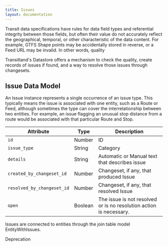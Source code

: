 ```yaml
---
title: Issues
layout: documentation
---
```


Transit data specifications have rules for data field types and referential integrity between those fields,
but often their value do not accurately reflect the geographical, temporal, or other characteristic of the data content. For example, GTFS Shape points may be accidentally stored in reverse, or a Feed URL may be invalid. In other words, quality


Transitland's Datastore offers a mechanism to check the quality, create records of issues if found, and a way to
resolve those issues through changesets.


## Issue Data Model

An Issue instance represents a single occurrence of an issue type. This typically means the issue is
associated with one entity, such as a Route or Feed, although sometimes the type can cover the interrelationship
between two entities. For example, an issue flagging an unusual stop distance from a route would be associated
with that particular Route and Stop.

| Attribute | Type | Description |
|-----------|------|---------|
| `id`      | Number | ID |
| `issue_type` | String | Category |
| `details` | String | Automatic or Manual text that describes issue |
| `created_by_changeset_id` | Number | Changeset, if any, that produced Issue |
| `resolved_by_changeset_id` | Number | Changeset, if any, that resolved Issue |
| `open` | Boolean | The issue is not resolved or is no resolution action is necessary. |

Issues are connected to entities through the join table model EntityWithIssues.

Deprecation
